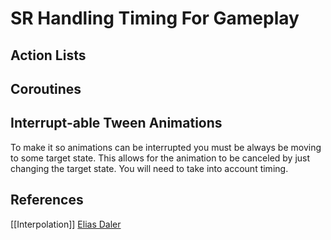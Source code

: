 # SR Handling Timing For Gameplay

## Action Lists



## Coroutines



## Interrupt-able Tween Animations

To make it so animations can be interrupted you must be always be moving to 
some target state. This allows for the animation to be canceled by just 
changing the target state. You will need to take into account timing.

## References

[[Interpolation]]
[Elias Daler](https://eliasdaler.github.io/how-to-implement-action-sequences-and-cutscenes/)
